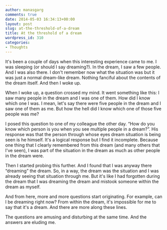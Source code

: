 ```yaml
---
author: manasgarg
comments: true
date: 2014-05-03 16:34:13+00:00
layout: post
slug: at-the-threshold-of-a-dream
title: At the threshold of a dream
wordpress_id: 310
categories:
- Thoughts
---
```


It's been a couple of days when this interesting experience came to me. I was sleeping (or should I say dreaming?). In the dream, I saw a few people. And I was also there. I don't remember now what the situation was but it was just a normal dream-like dream. Nothing fanciful about the contents of the dream itself. And then I woke up.

When I woke up, a question crossed my mind. It went something like this: I saw many people in the dream and I was one of them. How did I know which one I was. I mean, let's say there were five people in the dream and I saw one of them as me. But how the hell did I know which one of those five people was me?

I posed this question to one of my colleague the other day. “How do you know which person is you when you see multiple people in a dream?”. His response was that the person through whose eyes dream situation is being seen is he himself. It's a logical response but I find it incomplete. Because one thing that I clearly remembered from this dream (and many others that I've seen), I was part of the situation in the dream as much as other people in the dream were.

Then I started probing this further. And I found that I was anyway there “dreaming” the dream. So, in a way, the dream was the situation and I was already seeing that situation through me. But it's like I had forgotten during the dream that I was dreaming the dream and mistook someone within the dream as myself.

And from here, more and more questions start originating. For example, can I be dreaming right now? From within the dream, it's impossible for me to say that it's a dream. And there are more along these lines.

The questions are amusing and disturbing at the same time. And the answers are eluding me.
